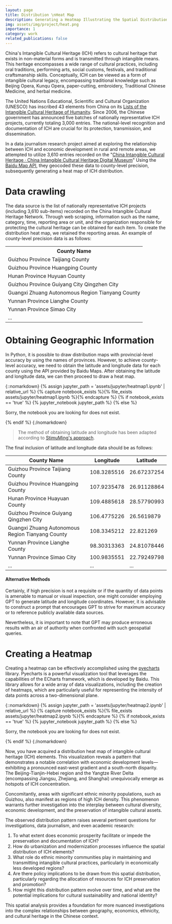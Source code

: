 ```yaml
---
layout: page
title: Distribution \nHeat Map
description: Generating a Heatmap Illustrating the Spatial Distribution of China's Intangible Cultural Heritage through Python.
img: assets/img/project/heat.png
importance: 1
category: work
related_publications: false
---
```

China's Intangible Cultural Heritage (ICH) refers to cultural heritage that exists in non-material forms and is transmitted through intangible means. This heritage encompasses a wide range of cultural practices, including oral traditions, performing arts, social customs, festivals, and traditional craftsmanship skills. Conceptually, ICH can be viewed as a form of intangible cultural legacy, encompassing traditional knowledge such as Beijing Opera, Kunqu Opera, paper-cutting, embroidery, Traditional Chinese Medicine, and herbal medicine.

The United Nations Educational, Scientific and Cultural Organization (UNESCO) has inscribed 43 elements from China on its [Lists of the Intangible Cultural Heritage of Humanity](https://ich.unesco.org/en/lists). Since 2006, the Chinese government has announced five batches of nationally representative ICH projects, currently totaling 3,000 entries. The national-level recognition and documentation of ICH are crucial for its protection, transmission, and dissemination.

In a data journalism research project aimed at exploring the relationship between ICH and economic development in rural and remote areas, we attempted to utilize 3,610 entries recorded on the "[China Intangible Cultural Heritage · China Intangible Cultural Heritage Digital Museum](https://www.ihchina.cn/project#target1)" Using the [Baidu Map API](https://lbsyun.baidu.com/), they geocoded these data to county-level precision, subsequently generating a heat map of ICH distribution.

<!--
中国的非物质文化遗产（Intangible Cultural Heritage, ICH）是指那些不以物质形态存在，而是以非物质形态传承的文化遗产。这些遗产涵盖了广泛的文化实践，包括口头传统、表演艺术、社会风俗、节日庆典以及传统手工艺技能等。从概念上讲，非物质文化遗产可以被视为一种无形的文化遗产，它包含了诸如京剧、昆曲、剪纸、刺绣、中医以及中草药等传统知识。

联合国教科文组织（United Nations Educational, Scientific and Cultural Organization, UNESCO）的非物质文化遗产名录收录了来自中国的43个项目。自2006年起，中国政府已经公布了五批国家级非物质文化遗产代表性项目，目前总计有3000个条目。国家层面对非物质文化遗产的认定和记录，对于其保护、传承和传播具有重要意义。

在一项旨在探索非物质文化遗产与农村及偏远地区经济发展关系的数据新闻研究中，研究者们尝试利用“中国非物质文化遗产网·中国非物质文化遗产数字博物馆”上记录的3610条目，并通过百度API将这些数据定位到县级精度，进而绘制出非物质文化遗产的分布热力图。

这种可视化方法能够直观地展示非物质文化遗产的地理分布情况，并且可以与中国的少数民族分布以及经济发展的区域性差异进行比较分析。通过这种比较，可以更深入地理解非物质文化遗产在促进地方经济发展和文化多样性保护方面的潜在价值。
-->

# Data crawling
The data source is the list of nationally representative ICH projects (including 3,610 sub-items) recorded on the China Intangible Cultural Heritage Network. Through web scraping, information such as the name, category, time, reporting area or unit, and the organization responsible for protecting the cultural heritage can be obtained for each item. To create the distribution heat map, we retained the reporting areas. An example of county-level precision data is as follows:

<!--
# 数据获取与清洗
数据来源于中国非物质文化遗产网收录的国家级非物质文化遗产代表性项目名录（包括3610个子项）。通过爬虫可以获得每一项的名称、类别、时间、申报地区或单位和保护文化遗产的组织。为了绘制分布热力图，我们保留申报地区。县级精度数据示例如下
-->
<table align="center"> 
<tr><th>County Name</th></tr> 
<tr><td>Guizhou Province Taijiang County</td></tr> 
<tr><td>Guizhou Province Huangping County</td></tr> 
<tr><td>Hunan Province Huyuan County</td></tr> 
<tr><td>Guizhou Province Guiyang City Qingzhen City</td></tr> 
<tr><td>Guangxi Zhuang Autonomous Region Tianyang County</td></tr> 
<tr><td>Yunnan Province Lianghe County</td></tr> 
<tr><td>Yunnan Province Simao City</td></tr> 
<tr><td>...</td></tr> </table>


# Obtaining Geographic Information
In Python, it is possible to draw distribution maps with provincial-level accuracy by using the names of provinces. However, to achieve county-level accuracy, we need to obtain the latitude and longitude data for each county using the API provided by Baidu Maps. After obtaining the latitude and longitude data, we can then proceed to draw a heat map.
<!--# 获取地理信息
省级精度的数据可以在python中通过省份名称直接绘制分布图。但我们需要县级精度数据，这就需要使用百度地图的API来获取每一个县的经纬度数据，再通过经纬度数据绘制热力图。-->
{::nomarkdown}
{% assign jupyter_path = 'assets/jupyter/heatmap1.ipynb' | relative_url %}
{% capture notebook_exists %}{% file_exists assets/jupyter/heatmap1.ipynb %}{% endcapture %}
{% if notebook_exists == 'true' %}
  {% jupyter_notebook jupyter_path %}
{% else %}
  <p>Sorry, the notebook you are looking for does not exist.</p>
{% endif %}
{:/nomarkdown}

>The method of obtaining latitude and longitude has been adapted according to [StimuMing's approach](https://www.cnblogs.com/fole-del/p/14810401.html).

The final inclusion of latitude and longitude data should be as follows:

| County Name                 | Longitude       | Latitude       |
|---------------------------|-----------------|----------------|
| Guizhou Province Taijiang County   | 108.3285516    | 26.67237254   |
| Guizhou Province Huangping County  | 107.9235478    | 26.91128864   |
| Hunan Province Huayuan County     | 109.4885618    | 28.57790993   |
| Guizhou Province Guiyang Qingzhen City | 106.4775226   | 26.5619879    |
| Guangxi Zhuang Autonomous Region Tianyang County | 108.3345212  | 22.821269    |
| Yunnan Province Lianghe County     | 98.30313363    | 24.81078446   |
| Yunnan Province Simao City         | 100.9835551    | 22.79249798   |
| ...                           | ...             | ...            |

#### Alternative Methods
Certainly, if high precision is not a requisite or if the quantity of data points is amenable to manual or visual inspection, one might consider employing GPT to generate latitude and longitude coordinates. However, it is advisable to construct a prompt that encourages GPT to strive for maximum accuracy or to reference publicly available data sources. 

Nevertheless, it is important to note that GPT may produce erroneous results with an air of authority when confronted with such geospatial queries.



<!--
#### 替代性方法
当然，如果你需要的精度不高，或者数据数量是肉眼或手动可以检视的，你也可以尝试使用GPT来返回经纬度数据。不过prompt中可能需要GPT尽可能精确或参照网上公开数据。但是，GPT对于这种问题可能会一本正经地犯错。
获取经纬度的方式根据StimuMing的方法改编。
-->


# Creating a Heatmap
Creating a heatmap can be effectively accomplished using the [pyecharts](https://github.com/pyecharts/pyecharts) library. Pyecharts is a powerful visualization tool that leverages the capabilities of the ECharts framework, which is developed by Baidu. This library allows for a wide array of data visualizations, including the creation of heatmaps, which are particularly useful for representing the intensity of data points across a two-dimensional plane.



{::nomarkdown}
{% assign jupyter_path = 'assets/jupyter/heatmap2.ipynb' | relative_url %}
{% capture notebook_exists %}{% file_exists assets/jupyter/heatmap2.ipynb %}{% endcapture %}
{% if notebook_exists == 'true' %}
  {% jupyter_notebook jupyter_path %}
{% else %}
  <p>Sorry, the notebook you are looking for does not exist.</p>
{% endif %}
{:/nomarkdown}

Now, you have acquired a distribution heat map of intangible cultural heritage (ICH) elements. This visualization reveals a pattern that demonstrates a notable correlation with economic development levels—exhibiting a pronounced east-west gradient and a south-north disparity. The Beijing-Tianjin-Hebei region and the Yangtze River Delta (encompassing Jiangsu, Zhejiang, and Shanghai) unequivocally emerge as hotspots of ICH concentration.

Concomitantly, areas with significant ethnic minority populations, such as Guizhou, also manifest as regions of high ICH density. This phenomenon warrants further investigation into the interplay between cultural diversity, economic development, and the preservation of intangible cultural assets.

The observed distribution pattern raises several pertinent questions for investigations, data journalism, and even academic research:

1. To what extent does economic prosperity facilitate or impede the preservation and documentation of ICH?
2. How do urbanization and modernization processes influence the spatial distribution of ICH elements?
3. What role do ethnic minority communities play in maintaining and transmitting intangible cultural practices, particularly in economically less developed regions?
4. Are there policy implications to be drawn from this spatial distribution, particularly regarding the allocation of resources for ICH preservation and promotion?
5. How might this distribution pattern evolve over time, and what are the potential implications for cultural sustainability and national identity?

This spatial analysis provides a foundation for more nuanced investigations into the complex relationships between geography, economics, ethnicity, and cultural heritage in the Chinese context.

